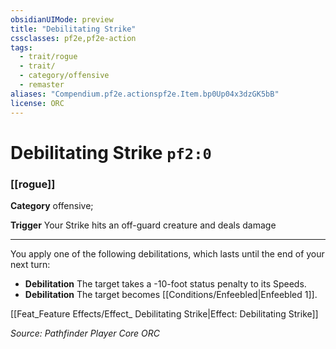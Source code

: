 ```yaml
---
obsidianUIMode: preview
title: "Debilitating Strike"
cssclasses: pf2e,pf2e-action
tags:
  - trait/rogue
  - trait/
  - category/offensive
  - remaster
aliases: "Compendium.pf2e.actionspf2e.Item.bp0Up04x3dzGK5bB"
license: ORC
---
```

# Debilitating Strike `pf2:0`

### [[rogue]]

**Category** offensive; 




**Trigger** Your Strike hits an off-guard creature and deals damage

* * *

You apply one of the following debilitations, which lasts until the end of your next turn:

*   **Debilitation** The target takes a -10-foot status penalty to its Speeds.
*   **Debilitation** The target becomes [[Conditions/Enfeebled|Enfeebled 1]].

[[Feat_Feature Effects/Effect_ Debilitating Strike|Effect: Debilitating Strike]]

*Source: Pathfinder Player Core*
*ORC*